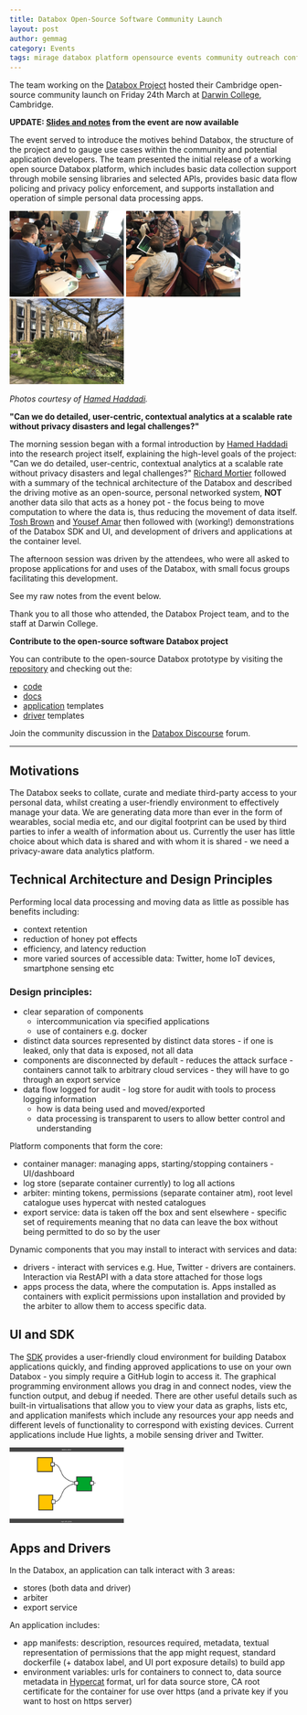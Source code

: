 ```yaml
---
title: Databox Open-Source Software Community Launch
layout: post
author: gemmag
category: Events
tags: mirage databox platform opensource events community outreach conference
---
```


The team working on the [Databox Project](http://www.databoxproject.uk/) hosted their Cambridge open-source community launch on Friday 24th March at [Darwin College](https://www.darwin.cam.ac.uk/), Cambridge.

**UPDATE: [Slides and notes](https://www.databoxproject.uk/2017/03/28/databox-open-source-software-community-launch-2/) from the event are now available**

The event served to introduce the motives behind Databox, the structure of the project and to gauge use cases within the community and potential application developers. The team presented the initial release of a working open source Databox platform, which includes basic data collection support through mobile sensing libraries and selected APIs, provides basic data flow policing and privacy policy enforcement, and supports installation and operation of simple personal data processing apps.

<p>
<img src="/images/databox.jpg" alt="Stage 1" width="200" />
<img src="/images/databox2.jpg" alt="Stage 1" width="200" />
<img src="/images/databox3.jpg" alt="Stage 1" width="200" />
</p>

_Photos courtesy of [Hamed Haddadi](https://twitter.com/realhamed)._

**"Can we do detailed, user-centric, contextual analytics at a scalable rate without privacy disasters and legal challenges?"**

The morning session began with a formal introduction by [Hamed Haddadi](https://twitter.com/realhamed) into the research project itself, explaining the high-level goals of the project: "Can we do detailed, user-centric, contextual analytics at a scalable rate without privacy disasters and legal challenges?" [Richard Mortier](https://github.com/mor1) followed with a summary of the technical architecture of the Databox and described the driving motive as an open-source, personal networked system, **NOT** another data silo that acts as a honey pot - the focus being to move computation to where the data is, thus reducing the movement of data itself. [Tosh Brown](https://github.com/Toshbrown) and [Yousef Amar](https://github.com/yousefamar) then followed with (working!) demonstrations of the Databox SDK and UI, and development of drivers and applications at the container level.

The afternoon session was driven by the attendees, who were all asked to propose applications for and uses of the Databox, with small focus groups facilitating this development.

See my raw notes from the event below.

Thank you to all those who attended, the Databox Project team, and to the staff at Darwin College.


**Contribute to the open-source software Databox project**

You can contribute to the open-source Databox prototype by visiting the [repository](https://github.com/me-box) and checking out the:  

- [code](https://github.com/me-box/databox)
- [docs](https://github.com/me-box/documents)
- [application](https://github.com/me-box/databox-app-template-node) templates
- [driver](https://github.com/me-box/databox-driver-template-node) templates

Join the community discussion in the [Databox Discourse](https://forum.databoxproject.uk/) forum.

----

## Motivations

The Databox seeks to collate, curate and mediate third-party access to your personal data, whilst creating a user-friendly environment to effectively manage your data. We are generating data more than ever in the form of wearables, social media etc, and our digital footprint can be used by third parties to infer a wealth of information about us. Currently the user has little choice about which data is shared and with whom it is shared - we need a privacy-aware data analytics platform.

## Technical Architecture and Design Principles

Performing local data processing and moving data as little as possible has benefits including:

- context retention
- reduction of honey pot effects
- efficiency, and latency reduction
- more varied sources of accessible data: Twitter, home IoT devices, smartphone sensing etc

### Design principles:

- clear separation of components
  - intercommunication via specified applications
  - use of containers e.g. docker
- distinct data sources represented by distinct data stores - if one is leaked, only that data is exposed, not all data
- components are disconnected by default - reduces the attack surface - containers cannot talk to arbitrary cloud services - they will have to go through an export service
- data flow logged for audit - log store for audit with tools to process logging information
  - how is data being used and moved/exported
  - data processing is transparent to users to allow better control and understanding

Platform components that form the core:

- container manager: managing apps, starting/stopping containers - UI/dashboard
- log store (separate container currently) to log all actions
- arbiter: minting tokens, permissions (separate container atm), root level catalogue uses hypercat with nested catalogues
- export service: data is taken off the box and sent elsewhere - specific set of requirements meaning that no data can leave the box without being permitted to do so by the user

Dynamic components that you may install to interact with services and data:

- drivers - interact with services e.g. Hue, Twitter - drivers are containers. Interaction via RestAPI with a data store attached for those logs
- apps process the data, where the computation is. Apps installed as containers with explicit permissions upon installation and provided by the arbiter to allow them to access specific data.

## UI and SDK

The [SDK](https://sdk.iotdatabox.com/login) provides a user-friendly cloud environment for building Databox applications quickly, and finding approved applications to use on your own Databox - you simply require a GitHub login to access it. The graphical programming environment allows you drag in and connect nodes, view the function output, and debug if needed. There are other useful details such as built-in virtualisations that allow you to view your data as graphs, lists etc, and application manifests which include any resources your app needs and different levels of functionality to correspond with existing devices. Current applications include Hue lights, a mobile sensing driver and Twitter.

<p>
<img src="/images/DataboxSDK.png" alt="Stage 1" width="200" />
</p>

## Apps and Drivers

In the Databox, an application can talk interact with 3 areas:

- stores (both data and driver)
- arbiter
- export service

An application includes:

- app manifests: description, resources required, metadata, textual representation of permissions that the app might request, standard dockerfile (+ databox label, and UI port exposure details) to build app
- environment variables: urls for containers to connect to, data source metadata in [Hypercat](http://www.hypercat.io/) format, url for data source store, CA root certificate for the container for use over https (and a private key if you want to host on https server)
